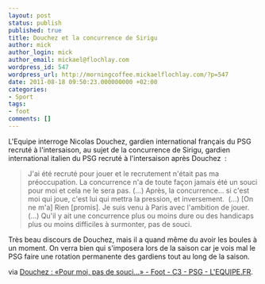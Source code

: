 ```yaml
---
layout: post
status: publish
published: true
title: Douchez et la concurrence de Sirigu
author: mick
author_login: mick
author_email: mickael@flochlay.com
wordpress_id: 547
wordpress_url: http://morningcoffee.mickaelflochlay.com/?p=547
date: 2011-08-18 09:50:23.000000000 +02:00
categories:
- Sport
tags:
- foot
comments: []
---
```

L'Equipe interroge Nicolas Douchez, gardien international français du PSG recruté à l'intersaison, au sujet de la concurrence de Sirigu, gardien international italien du PSG recruté à l'intersaison après Douchez  :
<blockquote>J'ai été recruté pour jouer et le recrutement n'était pas ma préoccupation. La concurrence n'a de toute façon jamais été un souci pour moi et cela ne le sera pas. (...) Après, la concurrence... si c'est moi qui joue, c'est lui qui mettra la pression, et inversement.  (...) [On ne m'a] Rien [promis]. Je suis venu à Paris avec l'ambition de jouer. (...) Qu'il y ait une concurrence plus ou moins dure ou des handicaps plus ou moins difficiles à surmonter, pas de souci.</blockquote>
Très beau discours de Douchez, mais il a quand même du avoir les boules à un moment. On verra bien qui s'imposera lors de la saison car je vois mal le PSG faire une rotation permanente des gardiens tout au long de la saison.

via <a href="http://www.lequipe.fr/Football/breves2011/20110817_211640_douchez-pour-moi-pas-de-souci.html">Douchez : «Pour moi, pas de souci...» - Foot - C3 - PSG - L'EQUIPE.FR</a>.
